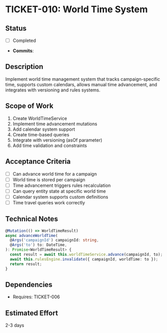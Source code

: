 # TICKET-010: World Time System

## Status
- [ ] Completed
- **Commits**:

## Description
Implement world time management system that tracks campaign-specific time, supports custom calendars, allows manual time advancement, and integrates with versioning and rules systems.

## Scope of Work
1. Create WorldTimeService
2. Implement time advancement mutations
3. Add calendar system support
4. Create time-based queries
5. Integrate with versioning (asOf parameter)
6. Add time validation and constraints

## Acceptance Criteria
- [ ] Can advance world time for a campaign
- [ ] World time is stored per campaign
- [ ] Time advancement triggers rules recalculation
- [ ] Can query entity state at specific world time
- [ ] Calendar system supports custom definitions
- [ ] Time travel queries work correctly

## Technical Notes
```typescript
@Mutation(() => WorldTimeResult)
async advanceWorldTime(
  @Args('campaignId') campaignId: string,
  @Args('to') to: DateTime,
): Promise<WorldTimeResult> {
  const result = await this.worldTimeService.advance(campaignId, to);
  await this.rulesEngine.invalidate({ campaignId, worldTime: to });
  return result;
}
```

## Dependencies
- Requires: TICKET-006

## Estimated Effort
2-3 days
